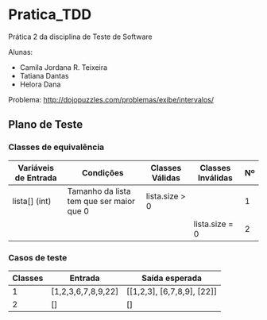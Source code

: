 # Pratica_TDD

Prática 2 da disciplina de Teste de Software 

Alunas:
- Camila Jordana R. Teixeira
- Tatiana Dantas
- Helora Dana

Problema: http://dojopuzzles.com/problemas/exibe/intervalos/

## Plano de Teste

### Classes de equivalência
| Variáveis de Entrada | Condições | Classes Válidas | Classes Inválidas | Nº
| --- | --- | --- | --- | --- |
| lista[] (int) | Tamanho da lista tem que ser maior que 0 | lista.size > 0 |  | 1 |
|  |  |  | lista.size = 0 | 2 |

### Casos de teste
| Classes | Entrada | Saída esperada | 
| --- | --- | --- | 
| 1 | [1,2,3,6,7,8,9,22] | [[1,2,3], [6,7,8,9], [22]] |
| 2 | [] | [] |

